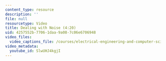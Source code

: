 ```yaml
---
content_type: resource
description: ''
file: null
resourcetype: Video
title: Dealing with Noise (4:20)
uid: 4257552b-7706-1daa-9a08-7c06e6706948
video_files:
  video_captions_file: /courses/electrical-engineering-and-computer-science/6-004-computation-structures-spring-2017/c2/c2s2/c2s2v5/dealing-with-noise-4-20-/SlwUHJ4kgjI.vtt
video_metadata:
  youtube_id: SlwUHJ4kgjI
---
```

